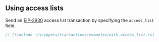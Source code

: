 ## Using access lists

Send an [EIP-2930](https://eips.ethereum.org/EIPS/eip-2930) access list transaction by specifying the `access_list` field.

```rust
// [!include ~/snippets/transactions/examples/with_access_list.rs]
```

